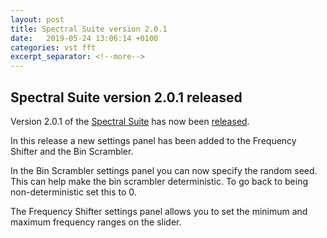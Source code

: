 ```yaml
---
layout: post
title: Spectral Suite version 2.0.1
date:   2019-05-24 13:06:14 +0100
categories: vst fft
excerpt_separator: <!--more-->
---
```


<section>
<h1>Spectral Suite version 2.0.1 released</h1>
<p>Version 2.0.1 of the <a href="/spectralsuite">Spectral Suite</a> has now been <a href="/media/SpectralSuite-v2.0.1.zip">released</a>.</p>
<!--more-->
<p>In this release a new settings panel has been added to the Frequency Shifter and the Bin Scrambler.</p>
<p>In the Bin Scrambler settings panel you can now specify the random seed. This can help make the bin scrambler deterministic. To go back to being non-deterministic set this to 0.</p>
<p>The Frequency Shifter settings panel allows you to set the minimum and maximum frequency ranges on the slider.</p>
 </section>